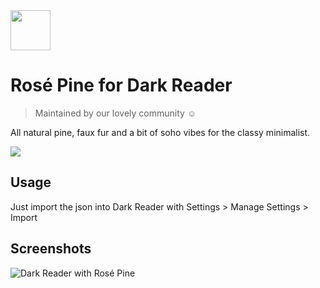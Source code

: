 <img src="https://github.com/rose-pine/rose-pine-theme/blob/master/assets/icon.png" width="64" />

# Rosé Pine for Dark Reader

> Maintained by our lovely community ☺️

All natural pine, faux fur and a bit of soho vibes for the classy minimalist.

[![](https://img.shields.io/badge/Rosé%20Pine%20Theme-191724)](https://github.com/rose-pine/rose-pine-theme)

## Usage

Just import the json into Dark Reader with Settings > Manage Settings > Import

## Screenshots

![Dark Reader with Rosé Pine](https://i.imgur.com/3Jsazbo.png)
